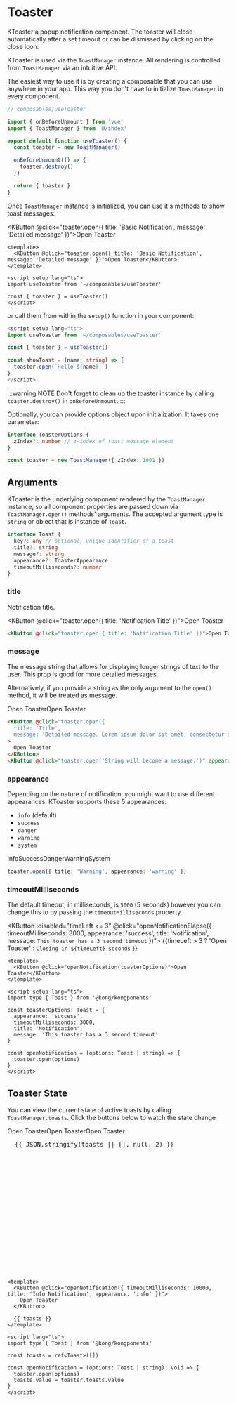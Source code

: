# Toaster

KToaster a popup notification component. The toaster will close automatically after a set timeout or can be dismissed by clicking on the close icon.

KToaster is used via the `ToastManager` instance. All rendering is controlled from `ToastManager` via an intuitive API.

The easiest way to use it is by creating a composable that you can use anywhere in your app. This way you don't have to initialize `ToastManager` in every component.

```ts
// composables/useToaster

import { onBeforeUnmount } from 'vue'
import { ToastManager } from '@/index'

export default function useToaster() {
  const toaster = new ToastManager()

  onBeforeUnmount(() => {
    toaster.destroy()
  })

  return { toaster }
}
```

Once `ToastManager` instance is initialized, you can use it's methods to show toast messages:

<KButton @click="toaster.open({ title: 'Basic Notification', message: 'Detailed message' })">Open Toaster</KButton>

```vue
<template>
  <KButton @click="toaster.open({ title: 'Basic Notification', message: 'Detailed message' })">Open Toaster</KButton>
</template>

<script setup lang="ts">
import useToaster from '~/composables/useToaster'

const { toaster } = useToaster()
</script>
```

or call them from within the `setup()` function in your component:

```ts
<script setup lang="ts">
import useToaster from '~/composables/useToaster'

const { toaster } = useToaster()

const showToast = (name: string) => {
  toaster.open(`Hello ${name}!`)
}
</script>
```

:::warning NOTE
Don't forget to clean up the toaster instance by calling `toaster.destroy()` in `onBeforeUnmount`.
:::

Optionally, you can provide options object upon initialization. It takes one parameter:

```ts
interface ToasterOptions {
  zIndex?: number // z-index of toast message element
}
```

```ts
const toaster = new ToastManager({ zIndex: 1001 })
```

## Arguments

KToaster is the underlying component rendered by the `ToastManager` instance, so all component properties are passed down via `ToastManager.open()` methods' arguments. The accepted argument type is `string` or object that is instance of `Toast`.

```ts
interface Toast {
  key?: any // optional, unique identifier of a toast
  title?: string
  message?: string
  appearance?: ToasterAppearance
  timeoutMilliseconds?: number
}
```

### title

Notification title.

<KButton @click="toaster.open({ title: 'Notification Title' })">Open Toaster</KButton>

```html
<KButton @click="toaster.open({ title: 'Notification Title' })">Open Toaster</KButton>
```

### message

The message string that allows for displaying longer strings of text to the user. This prop is good for more detailed messages.

Alternatively, if you provide a string as the only argument to the `open()` method, it will be treated as message.

<div class="horizontal-container">
  <KButton @click="toaster.open({ 
    title: 'Title',
    message: 'Detailed message. Lorem ipsum dolor sit amet, consectetur adipiscing elit, sed do eiusmod tempor incididunt ut labore et dolore magna aliqua.' })"
  >
    Open Toaster
  </KButton>
  <KButton @click="toaster.open('String will become a message.')" appearance="secondary">Open Toaster</KButton>
</div>

```html
<KButton @click="toaster.open({ 
  title: 'Title',
  message: 'Detailed message. Lorem ipsum dolor sit amet, consectetur adipiscing elit, sed do eiusmod tempor incididunt ut labore et dolore magna aliqua.' })"
>
  Open Toaster
</KButton>
<KButton @click="toaster.open('String will become a message.')" appearance="secondary">Open Toaster</KButton>
```

### appearance

Depending on the nature of notification, you might want to use different appearances. KToaster supports these 5 appearances:

* `info` (default)
* `success`
* `danger`
* `warning`
* `system`

<div class="horizontal-container">
  <KButton @click="toaster.open({ title: 'Info', appearance: 'info' })">
    <InfoIcon />
    Info
  </KButton>
  <KButton @click="toaster.open({ title: 'Success', appearance: 'success' })">
    <CheckCircleIcon />
    Success
  </KButton>
  <KButton
    @click="toaster.open({ title: 'Danger', appearance: 'danger' })"
    appearance="danger"
  >
    <ClearIcon />
    Danger
  </KButton>
  <KButton @click="toaster.open({ title: 'Warning', appearance: 'warning' })">
    <WarningIcon />
    Warning
  </KButton>
  <KButton
    @click="toaster.open({ title: 'System', appearance: 'system' })"
    appearance="secondary"
  >
    <KongIcon />
    System
  </KButton>
</div>

```ts
toaster.open({ title: 'Warning', appearance: 'warning' })
```

### timeoutMilliseconds

The default timeout, in milliseconds, is `5000` (5 seconds) however you can change this to by passing the `timeoutMilliseconds` property.

<KButton :disabled="timeLeft <= 3" @click="openNotificationElapse({ timeoutMilliseconds: 3000, appearance: 'success', title: 'Notification', message: `This toaster has a 3 second timeout` })">
  {{timeLeft > 3 ? 'Open Toaster' : `Closing in ${timeLeft} seconds` }}
</KButton>

```vue
<template>
  <KButton @click="openNotification(toasterOptions)">Open Toaster</KButton>
</template>

<script setup lang="ts">
import type { Toast } from '@kong/kongponents'

const toasterOptions: Toast = {
  appearance: 'success',
  timeoutMilliseconds: 3000,
  title: 'Notification',
  message: 'This toaster has a 3 second timeout'
}

const openNotification = (options: Toast | string) => {
  toaster.open(options)
}
</script>
```

## Toaster State

You can view the current state of active toasts by calling `ToastManager.toasts`. Click the buttons below to watch the state change

<div class="horizontal-container">
  <KButton @click="openNotification({ timeoutMilliseconds: 10000, title: 'Info Notification', appearance: 'info' })">
    Open Toaster
  </KButton>
  <KButton
    @click="openNotification({ title: 'Danger Notification', appearance: 'danger' })"
    appearance="danger"
  >
    Open Toaster
  </KButton>
  <KButton
    @click="openNotification('Basic Notification')"
    appearance="secondary"
  >
    Open Toaster
  </KButton>
</div>

<pre class="fixed-height-data-container">
  {{ JSON.stringify(toasts || [], null, 2) }}
</pre>

```vue
<template>
  <KButton @click="openNotification({ timeoutMilliseconds: 10000, title: 'Info Notification', appearance: 'info' })">
    Open Toaster
  </KButton>

  {{ toasts }}
</template>

<script lang="ts">
import type { Toast } from '@kong/kongponents'

const toasts = ref<Toast>([])

const openNotification = (options: Toast | string): void => {
  toaster.open(options)
  toasts.value = toaster.toasts.value
}
</script>
```

<script setup lang="ts">
import { InfoIcon, CheckCircleIcon, WarningIcon, ClearIcon, KongIcon } from '@kong/icons'
import { ref } from 'vue'
import type { ComponentInternalInstance } from 'vue'
import { ToastManager } from '@/index'

const toaster = new ToastManager()

const toasts = ref([])
const timeLeft = ref(4)

const openNotification = (options: Toast | string): void => {
  toaster.open(options)
  toasts.value = toaster.toasts.value
}

const openNotificationElapse = (options: Toast | string): void => {
  toaster.open(options)
  toasts.value = toaster.toasts.value
  timeLeft.value -= 1

  const interval = setInterval(() => {
    timeLeft.value -= 1

    if (timeLeft.value === 0){
      timeLeft.value = 4
      clearInterval(interval)
    }
  }, 1000)
}
</script>

<style lang="scss" scoped>
.horizontal-container {
  display: flex;
  gap: $kui-space-50;
  flex-wrap: wrap;
}

.fixed-height-data-container {
  height: 300px;
  overflow-y: auto;
}
</style>
